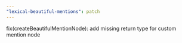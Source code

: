```yaml
---
"lexical-beautiful-mentions": patch
---
```


fix(createBeautifulMentionNode): add missing return type for custom mention node
